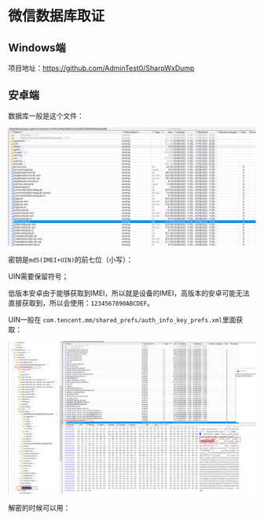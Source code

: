 # 微信数据库取证

## Windows端

项目地址：https://github.com/AdminTest0/SharpWxDump

## 安卓端

数据库一般是这个文件：

![image-20231106095747530](img/Untitled.assets/image-20231106095747530.png)

密钥是`md5(IMEI+UIN)`的前七位（小写）：

UIN需要保留符号；

低版本安卓由于能够获取到IMEI，所以就是设备的IMEI，高版本的安卓可能无法直接获取到，所以会使用：`1234567890ABCDEF`。

UIN一般在 `com.tencent.mm/shared_prefs/auth_info_key_prefs.xml`里面获取：

![image-20231106100204199](img/Untitled.assets/image-20231106100204199.png)

解密的时候可以用：

